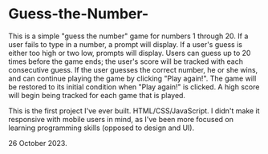 # Guess-the-Number-

This is a simple "guess the number" game for numbers 1 through 20. If a user fails to type
in a number, a prompt will display. If a user's guess is either too high or two low, prompts will display.
Users can guess up to 20 times before the game ends; the user's score will be tracked with each consecutive guess. If the user guesses the correct number, he or she wins, and can continue playing the game by clicking "Play again!". The game will be restored
to its initial condition when "Play again!" is clicked. A high score will begin being tracked for each game that is played.

This is the first project I've ever built. HTML/CSS/JavaScript. I didn't make it responsive with mobile users in mind, as
I've been more focused on learning programming skills (opposed to design and UI).

26 October 2023.
